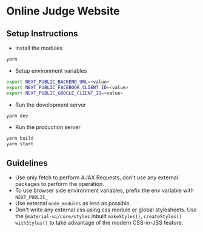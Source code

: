 # Online Judge Website

## Setup Instructions

- Install the modules
```bash
yarn
```
- Setup environment variables
```bash
export NEXT_PUBLIC_BACKEND_URL=<value>
export NEXT_PUBLIC_FACEBOOK_CLIENT_ID=<value>
export NEXT_PUBLIC_GOOGLE_CLIENT_ID=<value>
```
- Run the development server
```bash
yarn dev
```
- Run the production server
```bash
yarn build
yarn start
```

## Guidelines

- Use only fetch to perform AJAX Requests, don't use any external packages to perform the operation.
- To use browser side environment variables, prefix the env variable with ```NEXT_PUBLIC_```
- Use external ``node_modules`` as less as possible.
- Don't write any external css using css module or global stylesheets. Use the ``@material-ui/core/styles`` inbuilt ``makeStyles()``, ``createStyles() withStyles()`` to take advantage of the modern CSS-in-JSS feature.
